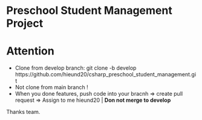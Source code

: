 # Preschool Student Management Project

<h1>Attention</h1>
<ul>
  <li>Clone from develop branch: git clone -b develop https://github.com/hieund20/csharp_preschool_student_management.git</li>
  <li>Not clone from main branch !</li>
  <li>When you done features, push code into your bracnh => create pull request => Assign to me hieund20 | <b>Don not merge to develop</b></li>
</ul>
<p>Thanks team.</p>

